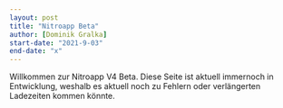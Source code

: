 ```yaml
---
layout: post
title: "Nitroapp Beta"
author: [Dominik Gralka]
start-date: "2021-9-03"
end-date: "x"
---
```

Willkommen zur Nitroapp V4 Beta. Diese Seite ist aktuell immernoch in Entwicklung, weshalb es aktuell noch zu Fehlern oder verlängerten Ladezeiten kommen könnte.
